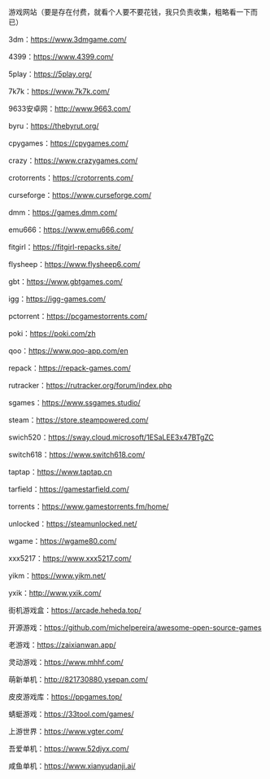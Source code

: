 游戏网站（要是存在付费，就看个人要不要花钱，我只负责收集，粗略看一下而已）

3dm：https://www.3dmgame.com/	

4399：https://www.4399.com/

5play：https://5play.org/

7k7k：https://www.7k7k.com/

9633安卓网：http://www.9663.com/

byru：https://thebyrut.org/	

cpygames：https://cpygames.com/	

crazy：https://www.crazygames.com/

crotorrents：https://crotorrents.com/	

curseforge：https://www.curseforge.com/

dmm：https://games.dmm.com/

emu666：https://www.emu666.com/

fitgirl：https://fitgirl-repacks.site/	

flysheep：https://www.flysheep6.com/

gbt：https://www.gbtgames.com/

igg：https://igg-games.com/

pctorrent：https://pcgamestorrents.com/	

poki：https://poki.com/zh

qoo：https://www.qoo-app.com/en

repack：https://repack-games.com/

rutracker：https://rutracker.org/forum/index.php

sgames：https://www.ssgames.studio/

steam：https://store.steampowered.com/	

swich520：https://sway.cloud.microsoft/1ESaLEE3x47BTgZC

switch618：https://www.switch618.com/	

taptap：https://www.taptap.cn	

tarfield：https://gamestarfield.com/

torrents：https://www.gamestorrents.fm/home/

unlocked：https://steamunlocked.net/

wgame：https://wgame80.com/

xxx5217：https://www.xxx5217.com/	

yikm：https://www.yikm.net/

yxik：http://www.yxik.com/

街机游戏盒：https://arcade.heheda.top/

开源游戏：https://github.com/michelpereira/awesome-open-source-games

老游戏：https://zaixianwan.app/

灵动游戏：https://www.mhhf.com/	

萌新单机：http://821730880.ysepan.com/	

皮皮游戏库：https://ppgames.top/

蜻蜓游戏：https://33tool.com/games/

上游世界：https://www.vgter.com/

吾爱单机：https://www.52djyx.com/

咸鱼单机：https://www.xianyudanji.ai/
